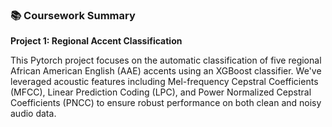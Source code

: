 ### 📚 **Coursework Summary**

**Project 1: Regional Accent Classification**

This Pytorch project focuses on the automatic classification of five regional African American English (AAE) accents using an XGBoost classifier. We've leveraged acoustic features including Mel-frequency Cepstral Coefficients (MFCC), Linear Prediction Coding (LPC), and Power Normalized Cepstral Coefficients (PNCC) to ensure robust performance on both clean and noisy audio data. 
